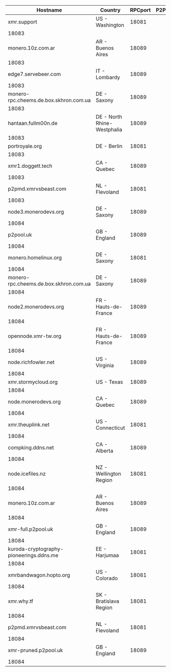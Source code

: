 Hostname | Country | RPCport | P2Pport
--- | --- | --- | ---
xmr.support | US - Washington | 18081
 | 18083
monero.10z.com.ar | AR - Buenos Aires | 18089
 | 18083
edge7.servebeer.com | IT - Lombardy | 18089
 | 18083
monero-rpc.cheems.de.box.skhron.com.ua | DE - Saxony | 18089
 | 18083
hantaan.fullm00n.de | DE - North Rhine-Westphalia | 18089
 | 18083
portroyale.org | DE - Berlin | 18081
 | 18083
xmr1.doggett.tech | CA - Quebec | 18089
 | 18083
p2pmd.xmrvsbeast.com | NL - Flevoland | 18081
 | 18083
node3.monerodevs.org | DE - Saxony | 18089
 | 18084
p2pool.uk | GB - England | 18089
 | 18084
monero.homelinux.org | DE - Saxony | 18081
 | 18084
monero-rpc.cheems.de.box.skhron.com.ua | DE - Saxony | 18089
 | 18084
node2.monerodevs.org | FR - Hauts-de-France | 18089
 | 18084
opennode.xmr-tw.org | FR - Hauts-de-France | 18089
 | 18084
node.richfowler.net | US - Virginia | 18089
 | 18084
xmr.stormycloud.org | US - Texas | 18089
 | 18084
node.monerodevs.org | CA - Quebec | 18089
 | 18084
xmr.theuplink.net | US - Connecticut | 18081
 | 18084
compking.ddns.net | CA - Alberta | 18089
 | 18084
node.icefiles.nz | NZ - Wellington Region | 18081
 | 18084
monero.10z.com.ar | AR - Buenos Aires | 18089
 | 18084
xmr-full.p2pool.uk | GB - England | 18089
 | 18084
kuroda-cryptography-pioneerings.ddns.me | EE - Harjumaa | 18081
 | 18084
xmrbandwagon.hopto.org | US - Colorado | 18081
 | 18084
xmr.why.tf | SK - Bratislava Region | 18081
 | 18084
p2pmd.xmrvsbeast.com | NL - Flevoland | 18081
 | 18084
xmr-pruned.p2pool.uk | GB - England | 18089
 | 18084
